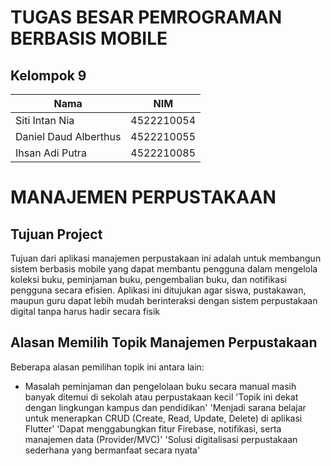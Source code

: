 # TUGAS BESAR PEMROGRAMAN BERBASIS MOBILE

## Kelompok 9

| Nama                  | NIM        |
|-----------------------|------------|
| Siti Intan Nia        | 4522210054 |
| Daniel Daud Alberthus | 4522210055 |
| Ihsan Adi Putra       | 4522210085 |

# MANAJEMEN PERPUSTAKAAN
## Tujuan Project
Tujuan dari aplikasi manajemen perpustakaan ini adalah untuk membangun sistem berbasis mobile yang dapat membantu pengguna dalam mengelola koleksi buku, peminjaman buku, pengembalian buku, dan notifikasi pengguna secara efisien. Aplikasi ini ditujukan agar siswa, pustakawan, maupun guru dapat lebih mudah berinteraksi dengan sistem perpustakaan digital tanpa harus hadir secara fisik

## Alasan Memilih Topik Manajemen Perpustakaan
Beberapa alasan pemilihan topik ini antara lain:
* Masalah peminjaman dan pengelolaan buku secara manual masih banyak ditemui di sekolah atau perpustakaan kecil
'Topik ini dekat dengan lingkungan kampus dan pendidikan'
'Menjadi sarana belajar untuk menerapkan CRUD (Create, Read, Update, Delete) di aplikasi Flutter'
'Dapat menggabungkan fitur Firebase, notifikasi, serta manajemen data (Provider/MVC)'
'Solusi digitalisasi perpustakaan sederhana yang bermanfaat secara nyata'
